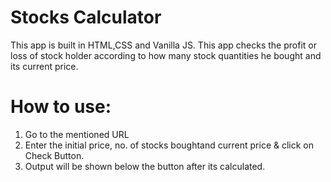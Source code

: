 # Stocks Calculator
This app is built in HTML,CSS and Vanilla JS. This app checks the profit or loss of stock holder according to how many stock quantities he bought and its current price.

# How to use:
1. Go to the mentioned URL
1. Enter the initial price, no. of stocks boughtand current price & click on Check Button.
1. Output will be shown below the button after its calculated.
